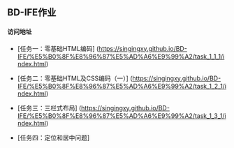 ## BD-IFE作业
####  访问地址


* [任务一：零基础HTML编码]
(https://singingxy.github.io/BD-IFE/%E5%B0%8F%E8%96%87%E5%AD%A6%E9%99%A2/task_1_1_1/index.html)

* [任务二：零基础HTML及CSS编码（一）]
(https://singingxy.github.io/BD-IFE/%E5%B0%8F%E8%96%87%E5%AD%A6%E9%99%A2/task_1_2_1/index.html)

* [任务三：三栏式布局]
(https://singingxy.github.io/BD-IFE/%E5%B0%8F%E8%96%87%E5%AD%A6%E9%99%A2/task_1_3_1/index.html)

* [任务四：定位和居中问题]
